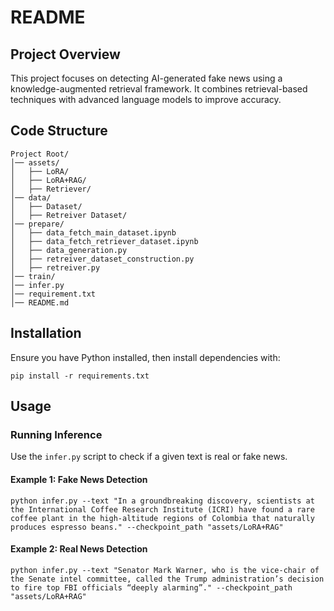 # README

## Project Overview
This project focuses on detecting AI-generated fake news using a knowledge-augmented retrieval framework. It combines retrieval-based techniques with advanced language models to improve accuracy.

## Code Structure
```
Project Root/
│── assets/
│   ├── LoRA/
│   ├── LoRA+RAG/
│   ├── Retriever/
│── data/
│   ├── Dataset/
│   ├── Retreiver Dataset/
│── prepare/
│   ├── data_fetch_main_dataset.ipynb
│   ├── data_fetch_retriever_dataset.ipynb
│   ├── data_generation.py
│   ├── retreiver_dataset_construction.py
│   ├── retreiver.py
│── train/
│── infer.py
│── requirement.txt
│── README.md
```

## **Installation**
Ensure you have Python installed, then install dependencies with:

```shell
pip install -r requirements.txt
```

## **Usage**

### **Running Inference**
Use the `infer.py` script to check if a given text is real or fake news.

#### **Example 1: Fake News Detection**
```shell
python infer.py --text "In a groundbreaking discovery, scientists at the International Coffee Research Institute (ICRI) have found a rare coffee plant in the high-altitude regions of Colombia that naturally produces espresso beans." --checkpoint_path "assets/LoRA+RAG"
```

#### **Example 2: Real News Detection**
```shell
python infer.py --text "Senator Mark Warner, who is the vice-chair of the Senate intel committee, called the Trump administration’s decision to fire top FBI officials “deeply alarming”." --checkpoint_path "assets/LoRA+RAG"
```
